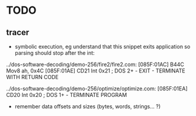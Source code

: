 # TODO

## tracer

- symbolic execution, eg understand that this snippet exits application so parsing should stop after the int:

 ../dos-software-decoding/demo-256/fire2/fire2.com:
    [085F:01AC] B44C             Mov8     ah, 0x4C
    [085F:01AE] CD21             Int      0x21          ; DOS 2+ - EXIT - TERMINATE WITH RETURN CODE

../dos-software-decoding/demo-256/optimize/optimize.com:
    [085F:01EA] CD20             Int      0x20          ; DOS 1+ - TERMINATE PROGRAM

- remember data offsets and sizes (bytes, words, strings... ?)
